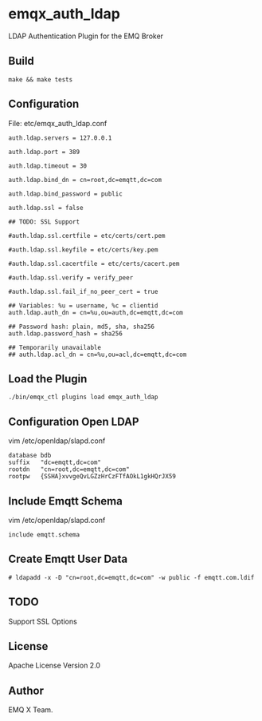 
emqx_auth_ldap
=============

LDAP Authentication Plugin for the EMQ Broker

Build
-----

```
make && make tests
```

Configuration
-------------

File: etc/emqx_auth_ldap.conf

```
auth.ldap.servers = 127.0.0.1

auth.ldap.port = 389

auth.ldap.timeout = 30

auth.ldap.bind_dn = cn=root,dc=emqtt,dc=com

auth.ldap.bind_password = public

auth.ldap.ssl = false

## TODO: SSL Support

#auth.ldap.ssl.certfile = etc/certs/cert.pem

#auth.ldap.ssl.keyfile = etc/certs/key.pem

#auth.ldap.ssl.cacertfile = etc/certs/cacert.pem

#auth.ldap.ssl.verify = verify_peer

#auth.ldap.ssl.fail_if_no_peer_cert = true

## Variables: %u = username, %c = clientid
auth.ldap.auth_dn = cn=%u,ou=auth,dc=emqtt,dc=com

## Password hash: plain, md5, sha, sha256
auth.ldap.password_hash = sha256

## Temporarily unavailable
## auth.ldap.acl_dn = cn=%u,ou=acl,dc=emqtt,dc=com

```

Load the Plugin
---------------

```
./bin/emqx_ctl plugins load emqx_auth_ldap
```
Configuration Open LDAP
-----------------------

vim /etc/openldap/slapd.conf

```
database bdb
suffix   "dc=emqtt,dc=com"
rootdn   "cn=root,dc=emqtt,dc=com"
rootpw   {SSHA}xvvgeQvLGZzHrCzFTfAOkL1gkHQrJX59

```


Include Emqtt Schema
--------------------

vim /etc/openldap/slapd.conf
```
include emqtt.schema
```

Create Emqtt User Data
----------------------

```
# ldapadd -x -D "cn=root,dc=emqtt,dc=com" -w public -f emqtt.com.ldif
```

TODO
----

Support SSL Options

License
-------

Apache License Version 2.0

Author
------

EMQ X Team.


